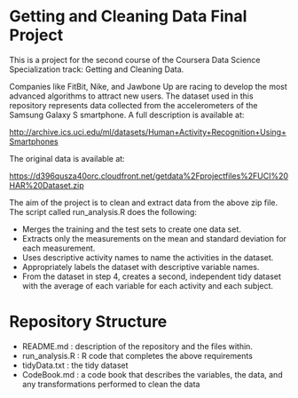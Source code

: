 # Getting and Cleaning Data Final Project

This is a project for the second course of the Coursera Data Science Specialization track: Getting and Cleaning Data.

Companies like FitBit, Nike, and Jawbone Up are racing to develop the most advanced algorithms to attract new users. The dataset used in this repository represents data collected from the accelerometers of the Samsung Galaxy S smartphone. A full description is available at:

http://archive.ics.uci.edu/ml/datasets/Human+Activity+Recognition+Using+Smartphones

The original data is available at:

https://d396qusza40orc.cloudfront.net/getdata%2Fprojectfiles%2FUCI%20HAR%20Dataset.zip

The aim of the project is to clean and extract data from the above zip file. The script called run_analysis.R does the following:

- Merges the training and the test sets to create one data set.
- Extracts only the measurements on the mean and standard deviation for each measurement.
- Uses descriptive activity names to name the activities in the dataset.
- Appropriately labels the dataset with descriptive variable names.
- From the dataset in step 4, creates a second, independent tidy dataset with the average of each variable for each activity and each subject.

# Repository Structure

- README.md : description of the repository and the files within.
- run_analysis.R : R code that completes the above requirements
- tidyData.txt : the tidy dataset
- CodeBook.md : a code book that describes the variables, the data, and any transformations performed to clean the data
